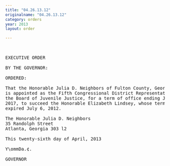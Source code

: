 ```yaml
---
title: "04.26.13.12"
originalname: "04.26.13.12"
category: orders
year: 2013
layout: order

---
```

<pre>
 

EXECUTIVE ORDER

BY THE GOVERNOR:

ORDERED:

That the Honorable Julia D. Neighbors of Fulton County, Georgia,
is appointed as the Fifth Congressional District Representative on
the Board of Juvenile Justice, for a term of office ending July 6,
2017, to succeed the Honorable Elizabeth Lindsey, whose term
expired July 6, 2012.

The Honorable Julia D. Neighbors
35 Randolph Street
Atlanta, Georgia 303 l2

This twenty-sixth day of April, 2013

Y\ommDa.¢.

GOVERNOR

</pre>
